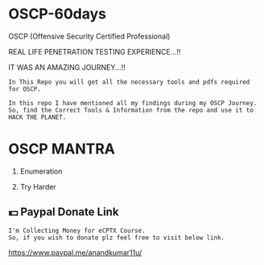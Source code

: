 # OSCP-60days
OSCP (Offensive Security Certified Professional)

REAL LIFE PENETRATION TESTING EXPERIENCE...!!

IT WAS AN AMAZING JOURNEY...!!

```
In This Repo you will get all the necessary tools and pdfs required for OSCP.
```
```
In this repo I have mentioned all my findings during my OSCP Journey.
So, find the Correct Tools & Information from the repo and use it to HACK THE PLANET.
```

# OSCP MANTRA

1. Enumeration

2. Try Harder

## :dollar: Paypal Donate Link
```
I'm Collecting Money for eCPTX Course. 
So, if you wish to donate plz feel free to visit below link. 
```
https://www.paypal.me/anandkumar11u/
